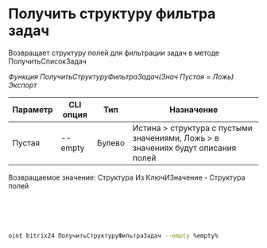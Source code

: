 ﻿---
sidebar_position: 21
---

# Получить структуру фильтра задач
 Возвращает структуру полей для фильтрации задач в методе ПолучитьСписокЗадач


*Функция ПолучитьСтруктуруФильтраЗадач(Знач Пустая = Ложь) Экспорт*

  | Параметр | CLI опция | Тип | Назначение |
  |-|-|-|-|
  | Пустая | --empty | Булево | Истина > структура с пустыми значениями, Ложь > в значениях будут описания полей |

  
  Возвращаемое значение:   Структура Из КлючИЗначение - Структура полей 

```bsl title="Пример кода"
	

	
```

```sh title="Пример команды CLI"
    
oint bitrix24 ПолучитьСтруктуруФильтраЗадач --empty %empty%

```


```json title="Результат"



```

